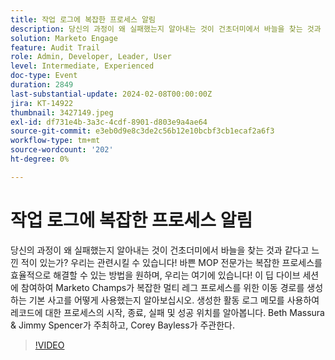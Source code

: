 ```yaml
---
title: 작업 로그에 복잡한 프로세스 알림
description: 당신의 과정이 왜 실패했는지 알아내는 것이 건초더미에서 바늘을 찾는 것과 같다고 느낀 적이 있는가? 우리는 관련시킬 수 있습니다! 바쁜 MOP 전문가는 복잡한 프로세스를 효율적으로 해결할 수 있는 방법을 원하며, 우리는 여기에 있습니다! 이 딥 다이브 세션에 참여하여 Marketo Champs가 복잡한 멀티 레그 프로세스를 위한 이동 경로를 생성하는 기본 사고를 어떻게 사용했는지 알아보십시오. 생성한 활동 로그 메모를 사용하여 레코드에 대한 프로세스의 시작, 종료, 실패 및 성공 위치를 알아봅니다. Beth Massura & Jimmy Spencer가 주최하고, Corey Bayless가 주관한다.
solution: Marketo Engage
feature: Audit Trail
role: Admin, Developer, Leader, User
level: Intermediate, Experienced
doc-type: Event
duration: 2849
last-substantial-update: 2024-02-08T00:00:00Z
jira: KT-14922
thumbnail: 3427149.jpeg
exl-id: df731e4b-3a3c-4cdf-8901-d803e9a4ae64
source-git-commit: e3eb0d9e8c3de2c56b12e10bcbf3cb1ecaf2a6f3
workflow-type: tm+mt
source-wordcount: '202'
ht-degree: 0%

---
```


# 작업 로그에 복잡한 프로세스 알림

당신의 과정이 왜 실패했는지 알아내는 것이 건초더미에서 바늘을 찾는 것과 같다고 느낀 적이 있는가? 우리는 관련시킬 수 있습니다! 바쁜 MOP 전문가는 복잡한 프로세스를 효율적으로 해결할 수 있는 방법을 원하며, 우리는 여기에 있습니다! 이 딥 다이브 세션에 참여하여 Marketo Champs가 복잡한 멀티 레그 프로세스를 위한 이동 경로를 생성하는 기본 사고를 어떻게 사용했는지 알아보십시오. 생성한 활동 로그 메모를 사용하여 레코드에 대한 프로세스의 시작, 종료, 실패 및 성공 위치를 알아봅니다. Beth Massura &amp; Jimmy Spencer가 주최하고, Corey Bayless가 주관한다.

>[!VIDEO](https://video.tv.adobe.com/v/3427149/?learn=on)
